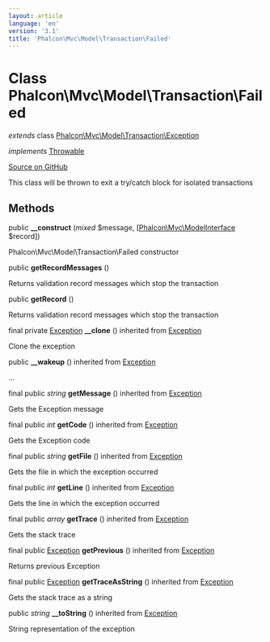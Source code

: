 ```yaml
---
layout: article
language: 'en'
version: '3.1'
title: 'Phalcon\Mvc\Model\Transaction\Failed'
---
```

# Class **Phalcon\Mvc\Model\Transaction\Failed**

*extends* class [Phalcon\Mvc\Model\Transaction\Exception](/3.1/en/api/Phalcon_Mvc_Model_Transaction_Exception)

*implements* [Throwable](http://php.net/manual/en/class.throwable.php)

<a href="https://github.com/phalcon/cphalcon/tree/v3.1.0/phalcon/mvc/model/transaction/failed.zep" class="btn btn-default btn-sm">Source on GitHub</a>

This class will be thrown to exit a try/catch block for isolated transactions


## Methods
public  **__construct** (*mixed* $message, [[Phalcon\Mvc\ModelInterface](/3.1/en/api/Phalcon_Mvc_ModelInterface) $record])

Phalcon\Mvc\Model\Transaction\Failed constructor



public  **getRecordMessages** ()

Returns validation record messages which stop the transaction



public  **getRecord** ()

Returns validation record messages which stop the transaction



final private [Exception](http://php.net/manual/en/class.exception.php) **__clone** () inherited from [Exception](http://php.net/manual/en/class.exception.php)

Clone the exception



public  **__wakeup** () inherited from [Exception](http://php.net/manual/en/class.exception.php)

...


final public *string* **getMessage** () inherited from [Exception](http://php.net/manual/en/class.exception.php)

Gets the Exception message



final public *int* **getCode** () inherited from [Exception](http://php.net/manual/en/class.exception.php)

Gets the Exception code



final public *string* **getFile** () inherited from [Exception](http://php.net/manual/en/class.exception.php)

Gets the file in which the exception occurred



final public *int* **getLine** () inherited from [Exception](http://php.net/manual/en/class.exception.php)

Gets the line in which the exception occurred



final public *array* **getTrace** () inherited from [Exception](http://php.net/manual/en/class.exception.php)

Gets the stack trace



final public [Exception](http://php.net/manual/en/class.exception.php) **getPrevious** () inherited from [Exception](http://php.net/manual/en/class.exception.php)

Returns previous Exception



final public [Exception](http://php.net/manual/en/class.exception.php) **getTraceAsString** () inherited from [Exception](http://php.net/manual/en/class.exception.php)

Gets the stack trace as a string



public *string* **__toString** () inherited from [Exception](http://php.net/manual/en/class.exception.php)

String representation of the exception



